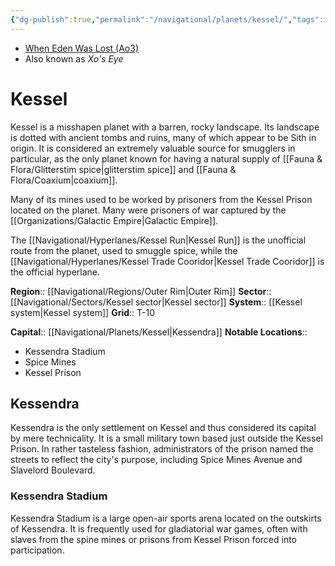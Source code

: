 ```yaml
---
{"dg-publish":true,"permalink":"/navigational/planets/kessel/","tags":["map","planet","outerrim","kessel","kesselsector","kesseltc"],"noteIcon":"saber1"}
---
```


- [When Eden Was Lost (Ao3)](https://archiveofourown.org/works/19334440)
- Also known as *Xo's Eye*
# Kessel

Kessel is a misshapen planet with a barren, rocky landscape. Its landscape is dotted with ancient tombs and ruins, many of which appear to be Sith in origin. It is considered an extremely valuable source for smugglers in particular, as the only planet known for having a natural supply of [[Fauna & Flora/Glitterstim spice\|glitterstim spice]] and [[Fauna & Flora/Coaxium\|coaxium]].

Many of its mines used to be worked by prisoners from the Kessel Prison located on the planet. Many were prisoners of war captured by the [[Organizations/Galactic Empire\|Galactic Empire]].

The [[Navigational/Hyperlanes/Kessel Run\|Kessel Run]] is the unofficial route from the planet, used to smuggle spice, while the [[Navigational/Hyperlanes/Kessel Trade Cooridor\|Kessel Trade Cooridor]] is the official hyperlane. 

**Region**::  [[Navigational/Regions/Outer Rim\|Outer Rim]]
**Sector**::  [[Navigational/Sectors/Kessel sector\|Kessel sector]]
**System**::  [[Kessel system\|Kessel system]]
**Grid**::  T-10

**Capital**::  [[Navigational/Planets/Kessel\|Kessendra]]
**Notable Locations**:: 
- Kessendra Stadium
- Spice Mines
- Kessel Prison

## Kessendra

Kessendra is the only settlement on Kessel and thus considered its capital by mere technicality. It is a small military town based just outside the Kessel Prison. In rather tasteless fashion, administrators of the prison named the streets to reflect the city's purpose, including Spice Mines Avenue and Slavelord Boulevard.

### Kessendra Stadium

Kessendra Stadium is a large open-air sports arena located on the outskirts of Kessendra. It is frequently used for gladiatorial war games, often with slaves from the spine mines or prisons from Kessel Prison forced into participation. 
